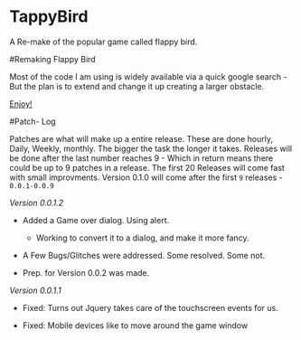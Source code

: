# TappyBird
A Re-make of the popular game called flappy bird.

#Remaking Flappy Bird

Most of the code I am using is widely available via a quick google search - But the plan is to extend and change it up creating a larger obstacle. 

<a href="https://jdc20181.github.io/TappyBird/">Enjoy!</a>


#Patch- Log

Patches are what will make up a entire release. These are done hourly, Daily, Weekly, monthly. The bigger the task the longer it takes. Releases will be done after the last number reaches 9 - Which in return means there could be up to 9 patches in a release. 
The first 20 Releases will come fast with small improvments. Version 0.1.0 will come after the first `9` releases - `0.0.1-0.0.9`


*Version 0.0.1.2*

  - Added a Game over dialog. Using alert. 
      - Working to convert it to a dialog, and make it more fancy. 
      
  - A Few Bugs/Glitches were addressed. Some resolved. Some not. 
  
  - Prep. for Version 0.0.2 was made. 
  
  
*Version 0.0.1.1*
  - Fixed: Turns out Jquery takes care of the touchscreen events for us. 
  
  - Fixed: Mobile devices like to move around the game window 
